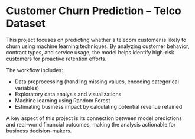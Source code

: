 # Customer Churn Prediction – Telco Dataset

This project focuses on predicting whether a telecom customer is likely to churn using machine learning techniques. By analyzing customer behavior, contract types, and service usage, the model helps identify high-risk customers for proactive retention efforts.

The workflow includes:

- Data preprocessing (handling missing values, encoding categorical variables)
- Exploratory data analysis and visualizations
- Machine learning using Random Forest
- Estimating business impact by calculating potential revenue retained

A key aspect of this project is its connection between model predictions and real-world financial outcomes, making the analysis actionable for business decision-makers.
